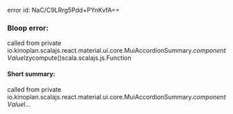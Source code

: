 error id: NaC/C9LRrg5Pdd+PYnKvfA==
### Bloop error:

called from private io.kinoplan.scalajs.react.material.ui.core.MuiAccordionSummary$.componentValue$lzycompute()scala.scalajs.js.Function
#### Short summary: 

called from private io.kinoplan.scalajs.react.material.ui.core.MuiAccordionSummary$.componentValue$l...